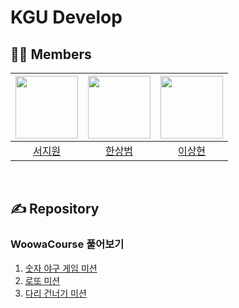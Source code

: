 # KGU Develop

## 🤼‍♂️ Members

| <a href="https://github.com/sjiwon"><img width="100px" src="https://avatars.githubusercontent.com/u/51479381?v=4"/></a> | <a href="https://github.com/SangBeom-Hahn"><img width="100px" src="https://avatars.githubusercontent.com/u/90328527?v=4"/></a> | <a href="https://github.com/Nter-developer"><img width="100px" src="https://avatars.githubusercontent.com/u/59863112?v=4"/></a> |
|:--------------------------------------------------------------------------------------------:|:--------------------------------------------------------------------------------------------:|:--------------------------------------------------------------------------------------------:|
|                               [서지원](https://github.com/sjiwon)                               |                           [한상범](https://github.com/SangBeom-Hahn)                            |                           [이상현](https://github.com/Nter-developer)                            |

<br>

## ✍️ Repository
### WoowaCourse 풀어보기
1. [숫자 야구 게임 미션](https://github.com/kgu-develop/woowa-java-baseball)
2. [로또 미션](https://github.com/kgu-develop/woowa-java-lotto)
3. [다리 건너기 미션](https://github.com/kgu-develop/woowa-java-bridge)

